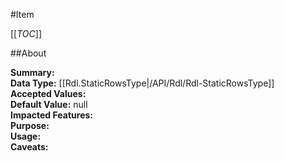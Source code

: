 #Item

[[_TOC_]]

##About

**Summary:**   
**Data Type:** [[Rdl.StaticRowsType|/API/Rdl/Rdl-StaticRowsType]]  
**Accepted Values:**   
**Default Value:** null  
**Impacted Features:**   
**Purpose:**   
**Usage:**   
**Caveats:**   

